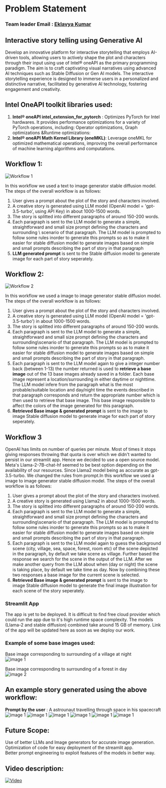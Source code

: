 # Problem Statement

### Team leader Email : [Eklavya Kumar](eklavyakumarsingh100@gmail.com)
## Interactive story telling using Generative AI
Develop an innovative platform for interactive storytelling that employs AI-driven tools, allowing users to actively shape the plot and characters through their input using use of Intel®️ oneAPI as the primary programming paradigm.
The aim is to craft captivating visual narratives using advanced AI techniques such as Stable Diffusion or Gen AI models. 
The interactive storytelling experience is designed to immerse users in a personalized and distinctive narrative, facilitated by generative AI technology, fostering engagement and creativity.


## Intel OneAPI toolkit libraries used:
1. **Intel® oneAPI intel_extension_for_pytorch** : Optimizes PyTorch for Intel hardwares. It provides performance optimizations for a variety of PyTorch operations, including:
Operator optimizations, Graph optimizations &Runtime optimizations:
2. **Intel® oneAPI Math Kernel Library (oneMKL)**: Leverage oneMKL for optimized mathematical operations, improving the overall performance of machine learning algorithms and computations.

## Workflow 1:
![Workflow 1](https://github.com/eklavyaK/GenAI_Hackathon/blob/master/images/workflow1.png)

In this workflow we used a text to image generator stable diffusion model. 
The steps of the overall workflow is as follows: 
1. User gives a prompt about the plot of the story and characters involved. 
2. A creative story is generated using LLM model (OpenAI model = 'gpt-3.5-turbo', using API Key) in about 1000-1500 words. 
3. The story is splitted into different paragraphs of around 150-200 words. 
4. Each paragraph is sent to the LLM model to generate a simple, straightforward and small size prompt defining the characters and surrounding \ scenario of that paragraph. 
   The LLM model is prompted to follow some rules inorder to generate this prompts so as to make it easier for stable diffusion model to generate images based on simple and small prompts describing the part of story in that paragraph 
5. **LLM generated prompt** is sent to the Stable diffusion model to generate image for each part of story seperately.

## Workflow 2:
![Workflow 2](https://github.com/eklavyaK/GenAI_Hackathon/blob/master/images/workflow2.png)

In this workflow we used a image to image generator stable diffusion model. 
The steps of the overall workflow is as follows: 
1. User gives a prompt about the plot of the story and characters involved. 
2. A creative story is generated using LLM model (OpenAI model = 'gpt-3.5-turbo') in about 1000-1500 words. 
3. The story is splitted into different paragraphs of around 150-200 words.
4. Each paragraph is sent to the LLM model to generate a simple, straightforward and small size prompt defining the characters and surrounding\scenario of that paragraph. The LLM model is prompted to follow some rules inorder to generate this prompts so as to make it easier for stable diffusion model to generate images based on simple and small prompts describing the part of story in that paragraph.
5. Each paragraph is sent to the LLM model again to give a integer number back (between 1-13) the number returned is used to **retrieve a base image** out of the 13 base images already saved in a folder. Each base image represent a location/surrounding in either daytime or nighttime. The LLM model infere from the paragraph what is the most probable/suitable location and day/night time the events described in that paragraph corresponds and return the appropriate number which is then used to retrieve that base image. This base image responsible to affect the colors of the image generated for this paragraph.
6. **Retrieved Base image & generated prompt** is sent to the image to image Stable diffusion model to generate image for each part of story seperately.

## Workflow 3
OpenAI has limits on number of queries per minute. Most of times it stops giving responses throwing that quota is over which we didn't wanted to persist in our streamlit app.
Hence we decided to use a open source model. Meta's Llama-2-7B-chat-hf seemed to be best option depending on the availability of our resources. Since Llama2 model being as accurate as gpt-3.5-turbo. We changed the rules from prompt.In this workflow we used a image to image generator stable diffusion model. 
The steps of the overall workflow is as follows: 
1. User gives a prompt about the plot of the story and characters involved. 
2. A creative story is generated using Llama2 in about 1000-1500 words. 
3. The story is splitted into different paragraphs of around 150-200 words.
4. Each paragraph is sent to the LLM model to generate a simple, straightforward and small size prompt defining the characters and surrounding\scenario of that paragraph. The LLM model is prompted to follow some rules inorder to generate this prompts so as to make it easier for stable diffusion model to generate images based on simple and small prompts describing the part of story in that paragraph. 
5. Each paragraph is sent to the LLM model again to guess the background scene (city, village, sea, space, forest, room etc) of the scene depicted in the paragraph, by default we take scene as village. Further based the response we search for the scene in the output of the LLM. After we make another query from the LLM about when (day or night) the scene is taking place, by default we take time as day. Now by combining these two responses a base image for the current scene is selected.
6. **Retrieved Base image & generated prompt** is sent to the image to image Stable diffusion model to generate the final image illustration for each scene of the story seperately.

### Streamlit App
The app is yet to be deployed. It is difficult to find free cloud provider which could run the app due to it's high runtime space complexity. The models (Llama-2 and stable diffusion) combined take around 15 GB of memory. Link of the app will be updated here as soon as we deploy our work.

### Example of some base images used:
Base image corresponding to surrounding of a village at night<br>
![image 1](https://github.com/eklavyaK/GenAI_Hackathon/blob/master/base/4.jpg)

Base image corresponding to surrounding of a forest in day<br>
![image 2](https://github.com/eklavyaK/GenAI_Hackathon/blob/master/base/5.jpg)

## An example story generated using the above workflow:
**Prompt by the user** : A astrounaut travelling through space in his spacecraft <br>
![image 1](https://github.com/eklavyaK/GenAI_Hackathon/blob/master/images/1.png)
![image 1](https://github.com/eklavyaK/GenAI_Hackathon/blob/master/images/2.png)
![image 1](https://github.com/eklavyaK/GenAI_Hackathon/blob/master/images/3.png)
![image 1](https://github.com/eklavyaK/GenAI_Hackathon/blob/master/images/4.png)
![image 1](https://github.com/eklavyaK/GenAI_Hackathon/blob/master/images/5.png)
![image 1](https://github.com/eklavyaK/GenAI_Hackathon/blob/master/images/5.png)

## Future Scope:
Use of better LLMs and Image generators for accurate image generation. <br>
Optimization of code for easy deployment of the streamlit app. <br>
Better prompt engineering to exploit features of the models in better way.

## Video description:
[![Video](https://github.com/eklavyaK/GenAI_Hackathon/blob/master/images/Thumbnail.jpg)](https://www.youtube.com/watch?v=MAmnOYT1qhU)
